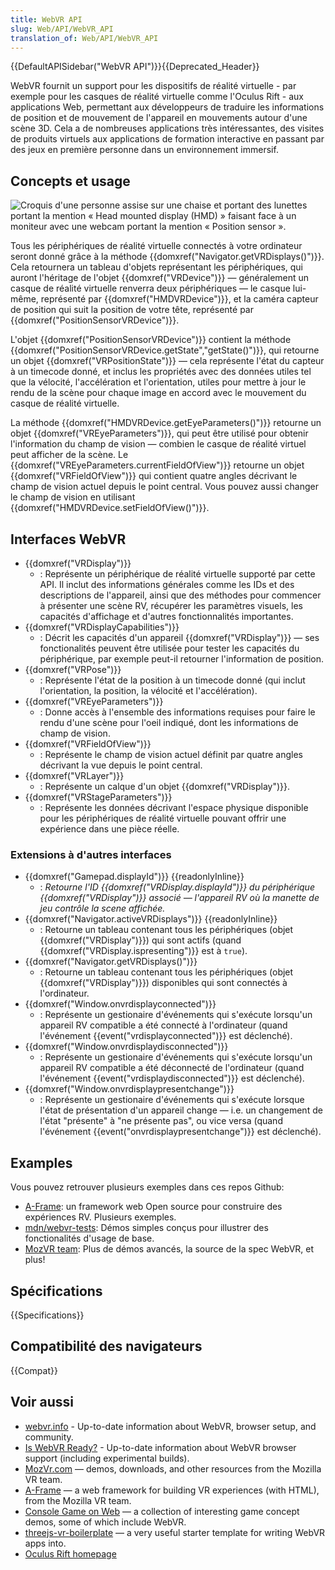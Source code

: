 ```yaml
---
title: WebVR API
slug: Web/API/WebVR_API
translation_of: Web/API/WebVR_API
---
```


{{DefaultAPISidebar("WebVR API")}}{{Deprecated_Header}}

WebVR fournit un support pour les dispositifs de réalité virtuelle - par exemple pour les casques de réalité virtuelle comme l'Oculus Rift - aux applications Web, permettant aux développeurs de traduire les informations de position et de mouvement de l'appareil en mouvements autour d'une scène 3D. Cela a de nombreuses applications très intéressantes, des visites de produits virtuels aux applications de formation interactive en passant par des jeux en première personne dans un environnement immersif.

## Concepts et usage

![Croquis d'une personne assise sur une chaise et portant des lunettes portant la mention « Head mounted display (HMD) » faisant face à un moniteur avec une webcam portant la mention « Position sensor ».](hw-setup.png)

Tous les périphériques de réalité virtuelle connectés à votre ordinateur seront donné grâce à la méthode {{domxref("Navigator.getVRDisplays()")}}. Cela retournera un tableau d'objets représentant les périphériques, qui auront l'héritage de l'objet {{domxref("VRDevice")}} — généralement un casque de réalité virtuelle renverra deux périphériques — le casque lui-même, représenté par {{domxref("HMDVRDevice")}}, et la caméra capteur de position qui suit la position de votre tête, représenté par {{domxref("PositionSensorVRDevice")}}.

L'objet {{domxref("PositionSensorVRDevice")}} contient la méthode {{domxref("PositionSensorVRDevice.getState","getState()")}}, qui retourne un objet {{domxref("VRPositionState")}} — cela représente l'état du capteur à un timecode donné, et inclus les propriétés avec des données utiles tel que la vélocité, l'accélération et l'orientation, utiles pour mettre à jour le rendu de la scène pour chaque image en accord avec le mouvement du casque de réalité virtuelle.

La méthode {{domxref("HMDVRDevice.getEyeParameters()")}} retourne un objet {{domxref("VREyeParameters")}}, qui peut être utilisé pour obtenir l'information du champ de vision — combien le casque de réalité virtuel peut afficher de la scène. Le {{domxref("VREyeParameters.currentFieldOfView")}} retourne un objet {{domxref("VRFieldOfView")}} qui contient quatre angles décrivant le champ de vision actuel depuis le point central. Vous pouvez aussi changer le champ de vision en utilisant {{domxref("HMDVRDevice.setFieldOfView()")}}.

## Interfaces WebVR

- {{domxref("VRDisplay")}}
  - : Représente un périphérique de réalité virtuelle supporté par cette API. Il inclut des informations générales comme les IDs et des descriptions de l'appareil, ainsi que des méthodes pour commencer à présenter une scène RV, récupérer les paramètres visuels, les capacités d'affichage et d'autres fonctionnalités importantes.
- {{domxref("VRDisplayCapabilities")}}
  - : Décrit les capacités d'un appareil {{domxref("VRDisplay")}} — ses fonctionalités peuvent être utilisée pour tester les capacités du périphérique, par exemple peut-il retourner l'information de position.
- {{domxref("VRPose")}}
  - : Représente l'état de la position à un timecode donné (qui inclut l'orientation, la position, la vélocité et l'accélération).
- {{domxref("VREyeParameters")}}
  - : Donne accès à l'ensemble des informations requises pour faire le rendu d'une scène pour l'oeil indiqué, dont les informations de champ de vision.
- {{domxref("VRFieldOfView")}}
  - : Représente le champ de vision actuel définit par quatre angles décrivant la vue depuis le point central.
- {{domxref("VRLayer")}}
  - : Représente un calque d'un objet {{domxref("VRDisplay")}}.
- {{domxref("VRStageParameters")}}
  - : Représente les données décrivant l'espace physique disponible pour les périphériques de réalité virtuelle pouvant offrir une expérience dans une pièce réelle.

### Extensions à d'autres interfaces

- {{domxref("Gamepad.displayId")}} {{readonlyInline}}
  - : _Retourne l'ID {{domxref("VRDisplay.displayId")}} du périphérique {{domxref("VRDisplay")}} associé — l'appareil RV où la manette de jeu contrôle la scene affichée._
- {{domxref("Navigator.activeVRDisplays")}} {{readonlyInline}}
  - : Retourne un tableau contenant tous les périphériques (objet {{domxref("VRDisplay")}}) qui sont actifs (quand {{domxref("VRDisplay.ispresenting")}} est à `true`).
- {{domxref("Navigator.getVRDisplays()")}}
  - : Retourne un tableau contenant tous les périphériques (objet {{domxref("VRDisplay")}}) disponibles qui sont connectés à l'ordinateur.
- {{domxref("Window.onvrdisplayconnected")}}
  - : Représente un gestionaire d'événements qui s'exécute lorsqu'un appareil RV compatible a été connecté à l'ordinateur (quand l'événement {{event("vrdisplayconnected")}} est déclenché).
- {{domxref("Window.onvrdisplaydisconnected")}}
  - : Représente un gestionaire d'événements qui s'exécute lorsqu'un appareil RV compatible a été déconnecté de l'ordinateur (quand l'événement {{event("vrdisplaydisconnected")}} est déclenché).
- {{domxref("Window.onvrdisplaypresentchange")}}
  - : Représente un gestionaire d'événements qui s'exécute lorsque l'état de présentation d'un appareil change — i.e. un changement de l'état "présente" à "ne présente pas", ou vice versa (quand l'événement {{event("onvrdisplaypresentchange")}} est déclenché).

## Examples

Vous pouvez retrouver plusieurs exemples dans ces repos Github:

- [A-Frame](https://github.com/aframevr/aframe): un framework web Open source pour construire des expériences RV. Plusieurs exemples.
- [mdn/webvr-tests](https://github.com/mdn/webvr-tests): Démos simples conçus pour illustrer des fonctionalités d'usage de base.
- [MozVR team](https://github.com/MozVR/): Plus de démos avancés, la source de la spec WebVR, et plus!

## Spécifications

{{Specifications}}

## Compatibilité des navigateurs

{{Compat}}

## Voir aussi

- [webvr.info](https://webvr.info) - Up-to-date information about WebVR, browser setup, and community.
- [Is WebVR Ready?](https://iswebvrready.com) - Up-to-date information about WebVR browser support (including experimental builds).
- [MozVr.com](http://mozvr.com/) — demos, downloads, and other resources from the Mozilla VR team.
- [A-Frame](https://aframe.io) — a web framework for building VR experiences (with HTML), from the Mozilla VR team.
- [Console Game on Web](http://dsmu.me/ConsoleGameOnWeb/) — a collection of interesting game concept demos, some of which include WebVR.
- [threejs-vr-boilerplate](https://github.com/MozVR/vr-web-examples/tree/master/threejs-vr-boilerplate) — a very useful starter template for writing WebVR apps into.
- [Oculus Rift homepage](https://developer.oculus.com/)
